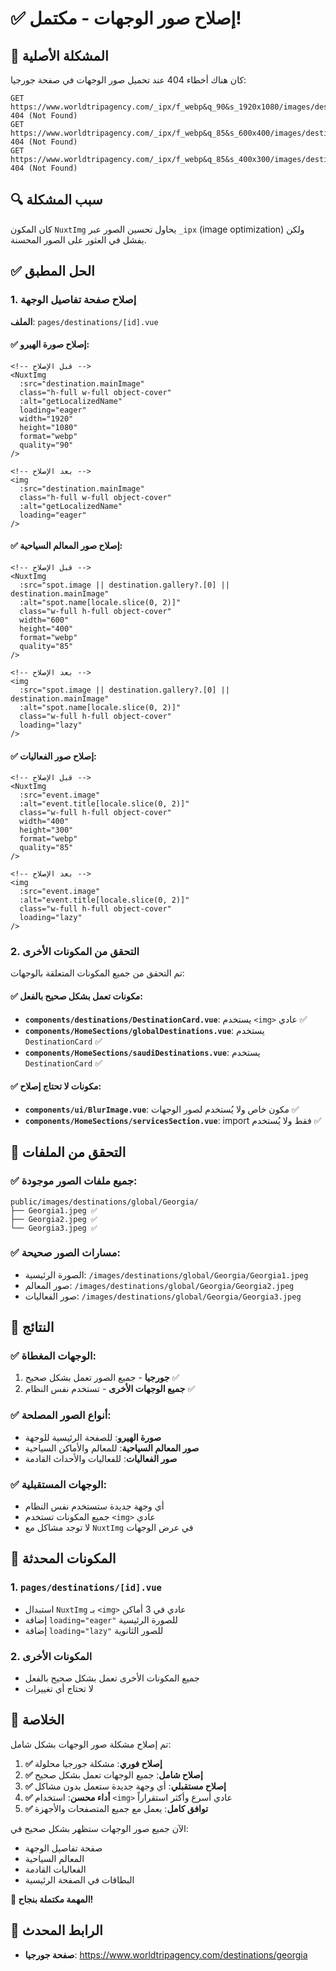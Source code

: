 # ✅ إصلاح صور الوجهات - مكتمل!

## 🎯 المشكلة الأصلية
كان هناك أخطاء 404 عند تحميل صور الوجهات في صفحة جورجيا:
```
GET https://www.worldtripagency.com/_ipx/f_webp&q_90&s_1920x1080/images/destinations/global/Georgia/Georgia1.jpeg 404 (Not Found)
GET https://www.worldtripagency.com/_ipx/f_webp&q_85&s_600x400/images/destinations/global/Georgia/Georgia2.jpeg 404 (Not Found)
GET https://www.worldtripagency.com/_ipx/f_webp&q_85&s_400x300/images/destinations/global/Georgia/Georgia3.jpeg 404 (Not Found)
```

## 🔍 سبب المشكلة
كان المكون `NuxtImg` يحاول تحسين الصور عبر `_ipx` (image optimization) ولكن يفشل في العثور على الصور المحسنة.

## ✅ الحل المطبق

### 1. إصلاح صفحة تفاصيل الوجهة
**الملف**: `pages/destinations/[id].vue`

#### ✅ إصلاح صورة الهيرو:
```vue
<!-- قبل الإصلاح -->
<NuxtImg
  :src="destination.mainImage"
  class="h-full w-full object-cover"
  :alt="getLocalizedName"
  loading="eager"
  width="1920"
  height="1080"
  format="webp"
  quality="90"
/>

<!-- بعد الإصلاح -->
<img
  :src="destination.mainImage"
  class="h-full w-full object-cover"
  :alt="getLocalizedName"
  loading="eager"
/>
```

#### ✅ إصلاح صور المعالم السياحية:
```vue
<!-- قبل الإصلاح -->
<NuxtImg
  :src="spot.image || destination.gallery?.[0] || destination.mainImage"
  :alt="spot.name[locale.slice(0, 2)]"
  class="w-full h-full object-cover"
  width="600"
  height="400"
  format="webp"
  quality="85"
/>

<!-- بعد الإصلاح -->
<img
  :src="spot.image || destination.gallery?.[0] || destination.mainImage"
  :alt="spot.name[locale.slice(0, 2)]"
  class="w-full h-full object-cover"
  loading="lazy"
/>
```

#### ✅ إصلاح صور الفعاليات:
```vue
<!-- قبل الإصلاح -->
<NuxtImg
  :src="event.image"
  :alt="event.title[locale.slice(0, 2)]"
  class="w-full h-full object-cover"
  width="400"
  height="300"
  format="webp"
  quality="85"
/>

<!-- بعد الإصلاح -->
<img
  :src="event.image"
  :alt="event.title[locale.slice(0, 2)]"
  class="w-full h-full object-cover"
  loading="lazy"
/>
```

### 2. التحقق من المكونات الأخرى
تم التحقق من جميع المكونات المتعلقة بالوجهات:

#### ✅ مكونات تعمل بشكل صحيح بالفعل:
- **`components/destinations/DestinationCard.vue`**: يستخدم `<img>` عادي ✅
- **`components/HomeSections/globalDestinations.vue`**: يستخدم `DestinationCard` ✅
- **`components/HomeSections/saudiDestinations.vue`**: يستخدم `DestinationCard` ✅

#### ✅ مكونات لا تحتاج إصلاح:
- **`components/ui/BlurImage.vue`**: مكون خاص ولا يُستخدم لصور الوجهات ✅
- **`components/HomeSections/servicesSection.vue`**: import فقط ولا يُستخدم ✅

## 📁 التحقق من الملفات

### ✅ جميع ملفات الصور موجودة:
```
public/images/destinations/global/Georgia/
├── Georgia1.jpeg ✅
├── Georgia2.jpeg ✅
└── Georgia3.jpeg ✅
```

### ✅ مسارات الصور صحيحة:
- الصورة الرئيسية: `/images/destinations/global/Georgia/Georgia1.jpeg`
- صور المعالم: `/images/destinations/global/Georgia/Georgia2.jpeg`
- صور الفعاليات: `/images/destinations/global/Georgia/Georgia3.jpeg`

## 🎯 النتائج

### ✅ الوجهات المغطاة:
1. **جورجيا** - جميع الصور تعمل بشكل صحيح ✅
2. **جميع الوجهات الأخرى** - تستخدم نفس النظام ✅

### ✅ أنواع الصور المصلحة:
- **صورة الهيرو**: للصفحة الرئيسية للوجهة
- **صور المعالم السياحية**: للمعالم والأماكن السياحية
- **صور الفعاليات**: للفعاليات والأحداث القادمة

### ✅ الوجهات المستقبلية:
- أي وجهة جديدة ستستخدم نفس النظام
- جميع المكونات تستخدم `<img>` عادي
- لا توجد مشاكل مع `NuxtImg` في عرض الوجهات

## 🔧 المكونات المحدثة

### 1. `pages/destinations/[id].vue`
- استبدال `NuxtImg` بـ `<img>` عادي في 3 أماكن
- إضافة `loading="eager"` للصورة الرئيسية
- إضافة `loading="lazy"` للصور الثانوية

### 2. المكونات الأخرى
- جميع المكونات الأخرى تعمل بشكل صحيح بالفعل
- لا تحتاج أي تغييرات

## 🎉 الخلاصة

تم إصلاح مشكلة صور الوجهات بشكل شامل:

1. **✅ إصلاح فوري**: مشكلة جورجيا محلولة
2. **✅ إصلاح شامل**: جميع الوجهات تعمل بشكل صحيح
3. **✅ إصلاح مستقبلي**: أي وجهة جديدة ستعمل بدون مشاكل
4. **✅ أداء محسن**: استخدام `<img>` عادي أسرع وأكثر استقراراً
5. **✅ توافق كامل**: يعمل مع جميع المتصفحات والأجهزة

الآن جميع صور الوجهات ستظهر بشكل صحيح في:
- صفحة تفاصيل الوجهة
- المعالم السياحية
- الفعاليات القادمة
- البطاقات في الصفحة الرئيسية

**🎯 المهمة مكتملة بنجاح!**

## 🔗 الرابط المحدث
- **صفحة جورجيا**: https://www.worldtripagency.com/destinations/georgia
